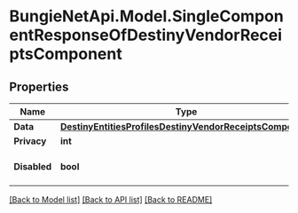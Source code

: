 
# BungieNetApi.Model.SingleComponentResponseOfDestinyVendorReceiptsComponent

## Properties

Name | Type | Description | Notes
------------ | ------------- | ------------- | -------------
**Data** | [**DestinyEntitiesProfilesDestinyVendorReceiptsComponent**](DestinyEntitiesProfilesDestinyVendorReceiptsComponent.md) |  | [optional] 
**Privacy** | **int** |  | [optional] 
**Disabled** | **bool** | If true, this component is disabled. | [optional] 

[[Back to Model list]](../README.md#documentation-for-models)
[[Back to API list]](../README.md#documentation-for-api-endpoints)
[[Back to README]](../README.md)


